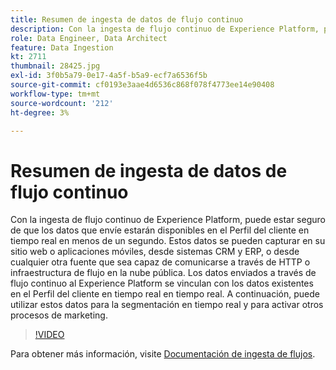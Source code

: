 ```yaml
---
title: Resumen de ingesta de datos de flujo continuo
description: Con la ingesta de flujo continuo de Experience Platform, puede estar seguro de que los datos que envíe estarán disponibles en el Perfil del cliente en tiempo real en menos de un segundo. Estos datos se pueden capturar en su sitio web o aplicaciones móviles, desde sistemas CRM y ERP, o desde cualquier otra fuente que sea capaz de comunicarse a través de HTTP o infraestructura de flujo en la nube pública. Los datos enviados a través de flujo continuo al Experience Platform se vinculan con los datos existentes en el Perfil del cliente en tiempo real en tiempo real. A continuación, puede utilizar estos datos para la segmentación en tiempo real y para activar otros procesos de marketing.
role: Data Engineer, Data Architect
feature: Data Ingestion
kt: 2711
thumbnail: 28425.jpg
exl-id: 3f0b5a79-0e17-4a5f-b5a9-ecf7a6536f5b
source-git-commit: cf0193e3aae4d6536c868f078f4773ee14e90408
workflow-type: tm+mt
source-wordcount: '212'
ht-degree: 3%

---
```


# Resumen de ingesta de datos de flujo continuo

Con la ingesta de flujo continuo de Experience Platform, puede estar seguro de que los datos que envíe estarán disponibles en el Perfil del cliente en tiempo real en menos de un segundo. Estos datos se pueden capturar en su sitio web o aplicaciones móviles, desde sistemas CRM y ERP, o desde cualquier otra fuente que sea capaz de comunicarse a través de HTTP o infraestructura de flujo en la nube pública. Los datos enviados a través de flujo continuo al Experience Platform se vinculan con los datos existentes en el Perfil del cliente en tiempo real en tiempo real. A continuación, puede utilizar estos datos para la segmentación en tiempo real y para activar otros procesos de marketing.

>[!VIDEO](https://video.tv.adobe.com/v/28425?quality=12&learn=on)

Para obtener más información, visite [Documentación de ingesta de flujos](https://experienceleague.adobe.com/docs/experience-platform/ingestion/streaming/overview.html?lang=es).
